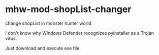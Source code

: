 # mhw-mod-shopList-changer
change shopList in monster hunter world

I don't know why Windows Defender recognizes pyinstaller as a Trojan virus.

Just download and execute exe file
